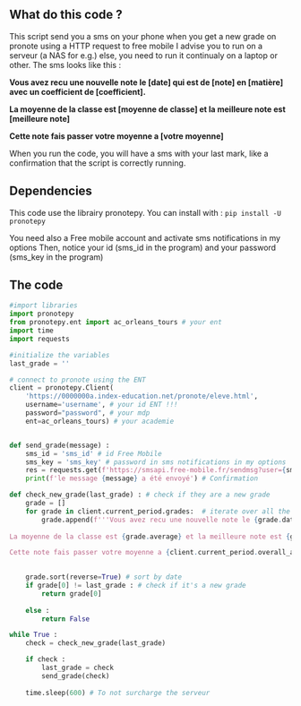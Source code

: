## What do this code ?
This script send you a sms on your phone when you get a new grade on pronote using a HTTP request to free mobile
I advise you to run on a serveur (a NAS for e.g.) else, you need to run it continualy on a laptop or other.
The sms looks like this :

**Vous avez recu une nouvelle note le [date] qui est de [note] en [matière] avec un coefficient de [coefficient].**
                     
**La moyenne de la classe est [moyenne de classe] et la meilleure note est [meilleure note]**

**Cette note fais passer votre moyenne a [votre moyenne]**

When you run the code, you will have a sms with your last mark, like a confirmation that the script is correctly running.

## Dependencies
This code use the librairy pronotepy.
You can install with : `pip install -U pronotepy`

You need also a Free mobile account and activate sms notifications in my options
Then, notice your id (sms_id in the program) and your password (sms_key in the program)

## The code

```python
#import libraries
import pronotepy
from pronotepy.ent import ac_orleans_tours # your ent
import time
import requests

#initialize the variables
last_grade = ''

# connect to pronote using the ENT
client = pronotepy.Client(
    'https://0000000a.index-education.net/pronote/eleve.html',
    username='username', # your id ENT !!!
    password="password", # your mdp
    ent=ac_orleans_tours) # your academie


def send_grade(message) :
    sms_id = 'sms_id' # id Free Mobile
    sms_key = 'sms_key' # password in sms notifications in my options
    res = requests.get(f'https://smsapi.free-mobile.fr/sendmsg?user={sms_id}&pass={sms_key}&msg={message}') # envoie
    print(f'le message {message} a été envoyé') # Confirmation

def check_new_grade(last_grade) : # check if they are a new grade
    grade = []
    for grade in client.current_period.grades:  # iterate over all the grades
        grade.append(f'''Vous avez recu une nouvelle note le {grade.date} qui est de {grade.grade}/{grade.out_of} en {grade.subject.name} avec un coefficient de {grade.coefficient}.
                     
La moyenne de la classe est {grade.average} et la meilleure note est {grade.max}

Cette note fais passer votre moyenne a {client.current_period.overall_average}''') 

        
    grade.sort(reverse=True) # sort by date
    if grade[0] != last_grade : # check if it's a new grade
        return grade[0]
    
    else :
        return False

while True :
    check = check_new_grade(last_grade)

    if check :
        last_grade = check
        send_grade(check)
    
    time.sleep(600) # To not surcharge the serveur
```
